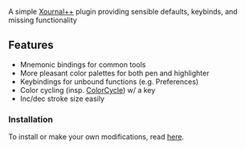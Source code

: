 A simple [Xournal++](https://github.com/xournalpp/xournalpp) plugin providing sensible defaults, keybinds, and missing functionality

## Features
- Mnemonic bindings for common tools
- More pleasant color palettes for both pen and highlighter
- Keybindings for unbound functions (e.g. Preferences)
- Color cycling (insp. [ColorCycle](https://github.com/xournalpp/xournalpp/tree/master/plugins/ColorCycle)) w/ a key
- Inc/dec stroke size easily


### Installation
To install or make your own modifications, read [here](https://xournalpp.github.io/guide/plugins/plugins/#plugin-manager).
